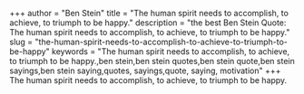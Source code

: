+++
author = "Ben Stein"
title = "The human spirit needs to accomplish, to achieve, to triumph to be happy."
description = "the best Ben Stein Quote: The human spirit needs to accomplish, to achieve, to triumph to be happy."
slug = "the-human-spirit-needs-to-accomplish-to-achieve-to-triumph-to-be-happy"
keywords = "The human spirit needs to accomplish, to achieve, to triumph to be happy.,ben stein,ben stein quotes,ben stein quote,ben stein sayings,ben stein saying,quotes, sayings,quote, saying, motivation"
+++
The human spirit needs to accomplish, to achieve, to triumph to be happy.

